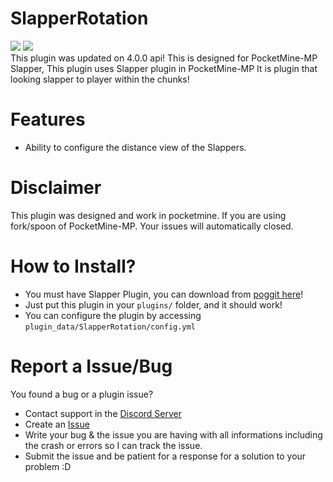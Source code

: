 # SlapperRotation
[![](https://poggit.pmmp.io/shield.state/SlapperRotationV2)](https://poggit.pmmp.io/p/SlapperRotationV2)
[![](https://poggit.pmmp.io/shield.api/SlapperRotationV2)](https://poggit.pmmp.io/p/SlapperRotationV2)<br>
This plugin was updated on 4.0.0 api!
This is designed for PocketMine-MP Slapper, This plugin uses Slapper plugin in PocketMine-MP
It is plugin that looking slapper to player within the chunks!

# Features
- Ability to configure the distance view of the Slappers.

# Disclaimer
This plugin was designed and work in pocketmine. If you are using fork/spoon of PocketMine-MP. Your issues will automatically closed.

# How to Install?
- You must have Slapper Plugin, you can download from [poggit here](https://poggit.pmmp.io/p/Slapper/2.0.6)!
- Just put this plugin in your `plugins/` folder, and it should work!<br>
- You can configure the plugin by accessing `plugin_data/SlapperRotation/config.yml`

# Report a Issue/Bug
You found a bug or a plugin issue?
- Contact support in the [Discord Server](https://discord.gg/v2rNeHaptd)
- Create an [Issue](https://github.com/xqwtxon/SlapperRotation/issues)
- Write your bug & the issue you are having with all informations including the crash or errors so I can track the issue.
- Submit the issue and be patient for a response for a solution to your problem :D
